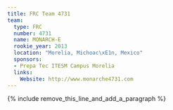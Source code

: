 ```yaml
---
title: FRC Team 4731
team:
  type: FRC
  number: 4731
  name: MONARCH-E
  rookie_year: 2013
  location: "Morelia, Michoac\xE1n, Mexico"
  sponsors:
  - Prepa Tec ITESM Campus Morelia
  links:
    Website: http://www.monarche4731.com
---
```


{% include remove_this_line_and_add_a_paragraph %}
